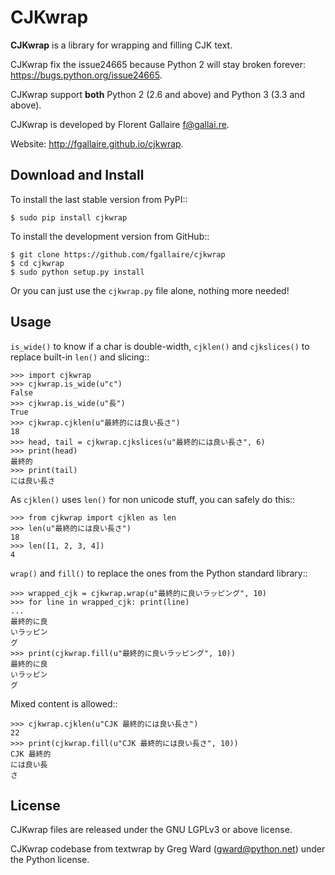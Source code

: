 CJKwrap
=======

**CJKwrap** is a library for wrapping and filling CJK text.

CJKwrap fix the issue24665 because Python 2 will stay broken forever:
https://bugs.python.org/issue24665.

CJKwrap support **both** Python 2 (2.6 and above) and Python 3 (3.3 and above).

CJKwrap is developed by Florent Gallaire f@gallai.re.

Website: http://fgallaire.github.io/cjkwrap.

Download and Install
--------------------

To install the last stable version from PyPI::

    $ sudo pip install cjkwrap

To install the development version from GitHub::

    $ git clone https://github.com/fgallaire/cjkwrap
    $ cd cjkwrap
    $ sudo python setup.py install

Or you can just use the ``cjkwrap.py`` file alone, nothing more needed!

Usage
-----

``is_wide()`` to know if a char is double-width, ``cjklen()`` and ``cjkslices()`` to replace built-in ``len()`` and slicing::

    >>> import cjkwrap
    >>> cjkwrap.is_wide(u"c")
    False
    >>> cjkwrap.is_wide(u"長")
    True
    >>> cjkwrap.cjklen(u"最終的には良い長さ")
    18
    >>> head, tail = cjkwrap.cjkslices(u"最終的には良い長さ", 6)
    >>> print(head)
    最終的
    >>> print(tail)
    には良い長さ

As ``cjklen()`` uses ``len()`` for non unicode stuff, you can safely do this::

    >>> from cjkwrap import cjklen as len
    >>> len(u"最終的には良い長さ")
    18
    >>> len([1, 2, 3, 4])
    4

``wrap()`` and ``fill()`` to replace the ones from the Python standard library::

    >>> wrapped_cjk = cjkwrap.wrap(u"最終的に良いラッピング", 10)
    >>> for line in wrapped_cjk: print(line)
    ... 
    最終的に良
    いラッピン
    グ
    >>> print(cjkwrap.fill(u"最終的に良いラッピング", 10))
    最終的に良
    いラッピン
    グ

Mixed content is allowed::

    >>> cjkwrap.cjklen(u"CJK 最終的には良い長さ")
    22
    >>> print(cjkwrap.fill(u"CJK 最終的には良い長さ", 10))
    CJK 最終的
    には良い長
    さ

License
-------

CJKwrap files are released under the GNU LGPLv3 or above license.

CJKwrap codebase from textwrap by Greg Ward (gward@python.net) under the Python license.

